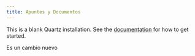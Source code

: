 ```yaml
---
title: Apuntes y Documentos
---
```


This is a blank Quartz installation.
See the [documentation](https://quartz.jzhao.xyz) for how to get started.

Es un cambio nuevo